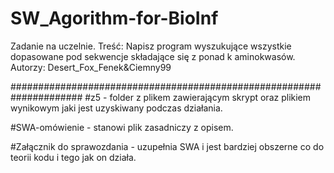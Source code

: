 # SW_Agorithm-for-BioInf
Zadanie na uczelnie. Treść: Napisz program wyszukujące wszystkie dopasowane pod sekwencje składające się z ponad k aminokwasów.                                              Autorzy: Desert_Fox_Fenek&amp;Ciemny99

#####################################################################
#z5 - folder z plikem zawierającym skrypt oraz plikiem wynikowym
 jaki jest uzyskiwany podczas działania.

#SWA-omówienie - stanowi plik zasadniczy z opisem.

#Załącznik do sprawozdania - uzupełnia SWA i jest bardziej obszerne 
 co do teorii kodu i tego jak on działa.
